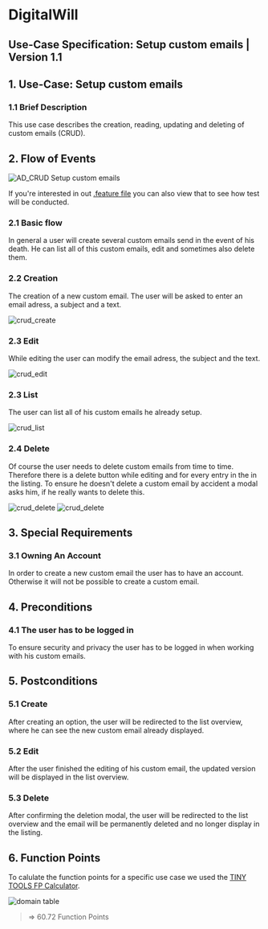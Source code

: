 # DigitalWill
## Use-Case Specification: Setup custom emails | Version 1.1

## 1. Use-Case: Setup custom emails

### 1.1 Brief Description

This use case describes the creation, reading, updating and deleting of custom emails (CRUD).

## 2. Flow of Events

![AD_CRUD Setup custom emails](../ActivityDiagrams/send_custom_emails.png)

If you're interested in out [.feature file](https://raw.githubusercontent.com/DigiWill-dhbw/DigiWill/master/Backend/src/test/resources/cucumber/setupCustomEmails.feature) you can also view that to see how test will be conducted.

### 2.1 Basic flow

In general a user will create several custom emails send in the event of his death. He can list all of this custom emails, edit and sometimes also delete them.

### 2.2 Creation  

The creation of a new custom email. The user will be asked to enter an email adress, a subject and a text.

![crud_create](../Mockups/send_custom_emails_1.png)

### 2.3 Edit

While editing the user can modify the email adress, the subject and the text.

![crud_edit](../Mockups/send_custom_emails_2.png)

### 2.3 List

The user can list all of his custom emails he already setup.

![crud_list](../Mockups/send_custom_emails_3.png)

### 2.4 Delete

Of course the user needs to delete custom emails from time to time. Therefore there is a delete button while editing and for every entry in the in the listing. To ensure he doesn't delete a custom email by accident a modal asks him, if he really wants to delete this.

![crud_delete](../Mockups/send_custom_emails_4.png)
![crud_delete](../Mockups/send_custom_emails_5.png)


## 3. Special Requirements

### 3.1 Owning An Account

In order to create a new custom email the user has to have an account. Otherwise it will not be possible to create a custom email.

## 4. Preconditions

### 4.1 The user has to be logged in

To ensure security and privacy the user has to be logged in when working with his custom emails.

## 5. Postconditions

### 5.1 Create

After creating an option, the user will be redirected to the list overview, where he can see the new custom email already displayed.

### 5.2 Edit

After the user finished the editing of his custom email, the updated version will be displayed in the list overview.

### 5.3 Delete

After confirming the deletion modal, the user will be redirected to the list overview and the email will be permanently deleted and no longer display in the listing.

## 6. Function Points

To calulate the function points for a specific use case we used the [TINY TOOLS FP Calculator](http://groups.umd.umich.edu/cis/course.des/cis525/js/f00/harvey/FP_Calc.html).

![domain table](../FunctionPoints/emailCRUD.png)

> => 60.72 Function Points
